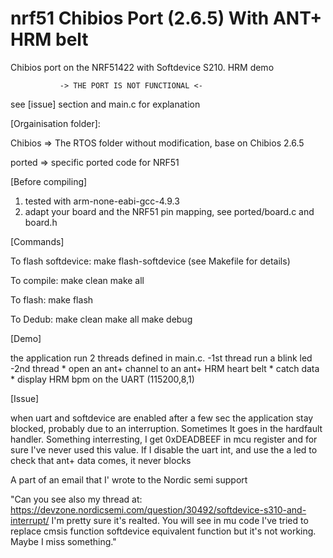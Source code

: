 # nrf51 Chibios Port (2.6.5) With ANT+ HRM belt
Chibios port on the NRF51422 with Softdevice S210. HRM demo

               -> THE PORT IS NOT FUNCTIONAL <-
see [issue] section and main.c for explanation

[Orgainisation folder]:

Chibios => The RTOS folder without modification, base on Chibios 2.6.5

ported => specific ported code for NRF51

[Before compiling]

1. tested with arm-none-eabi-gcc-4.9.3
2. adapt your board and the NRF51 pin mapping, see ported/board.c and board.h

[Commands]

To flash softdevice:
make flash-softdevice (see Makefile for details)

To compile:
make clean
make all

To flash:
make flash

To Dedub:
make clean
make all
make debug

[Demo]

the application run 2 threads defined in main.c.
-1st thread run a blink led
-2nd thread
    * open an ant+ channel to an ant+ HRM heart belt
    * catch data
    * display HRM bpm on the UART (115200,8,1)

[Issue]

when uart and softdevice are enabled after a few sec the application stay blocked, probably due to an interruption.
Sometimes It goes in the hardfault handler. Something interresting, I get 0xDEADBEEF in mcu register and for sure I've never used this value. If I disable the uart int, and use the a led to check that ant+ data comes, it never blocks

A part of an email that I' wrote to the Nordic semi support

"Can you see also my thread at:
https://devzone.nordicsemi.com/question/30492/softdevice-s310-and-interrupt/
I'm pretty sure it's realted. You will see in mu code I've tried to replace cmsis function softdevice equivalent function but it's not working. Maybe I miss something."

